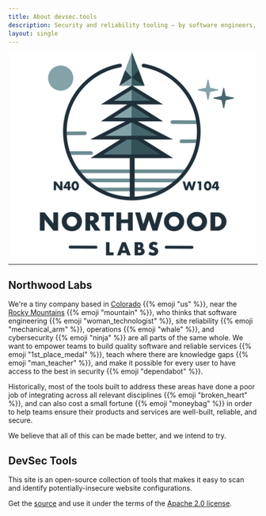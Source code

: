 ```yaml
---
title: About devsec.tools
description: Security and reliability tooling — by software engineers, for software engineers.
layout: single
---
```


<div align="center">
  <picture>
    <source media="(prefers-color-scheme: dark)" srcset="https://github.com/northwood-labs/branding/raw/refs/heads/main/NWL-Full-Vertical-Color-Inverted.svg" width="500">
    <img src="https://github.com/northwood-labs/branding/raw/refs/heads/main/NWL-Full-Vertical-Color-Reversible.svg" alt="Northwood Labs" width="500">
  </picture>
</div>

---

## Northwood Labs

We're a tiny company based in [Colorado] {{% emoji "us" %}}, near the [Rocky Mountains] {{% emoji "mountain" %}}, who thinks that software engineering {{% emoji "woman_technologist" %}}, site reliability {{% emoji "mechanical_arm" %}}, operations {{% emoji "whale" %}}, and cybersecurity {{% emoji "ninja" %}} are all parts of the same whole. We want to empower teams to build quality software and reliable services {{% emoji "1st_place_medal" %}}, teach where there are knowledge gaps {{% emoji "man_teacher" %}}, and make it possible for every user to have access to the best in security {{% emoji "dependabot" %}}.

Historically, most of the tools built to address these areas have done a poor job of integrating across all relevant disciplines {{% emoji "broken_heart" %}}, and can also cost a small fortune {{% emoji "moneybag" %}} in order to help teams ensure their products and services are well-built, reliable, and secure.

We believe that all of this can be made better, and we intend to try.

[Colorado]: https://en.wikipedia.org/wiki/Colorado
[Rocky Mountains]: https://en.wikipedia.org/wiki/Rocky_Mountains

## DevSec Tools

This site is an open-source collection of tools that makes it easy to scan and identify potentially-insecure website configurations.

Get the [source](#) and use it under the terms of the [Apache 2.0 license](https://spdx.org/licenses/Apache-2.0.html).
